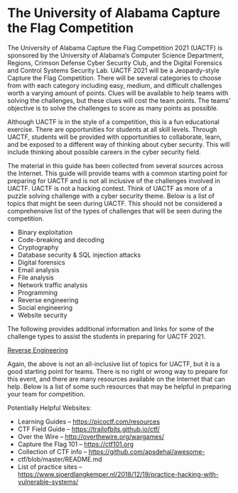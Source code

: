 # The University of Alabama Capture the Flag Competition 

The University of Alabama Capture the Flag Competition 2021 (UACTF) is sponsored by
the University of Alabama’s Computer Science Department, Regions, Crimson Defense
Cyber Security Club, and the Digital Forensics and Control Systems Security Lab. UACTF
2021 will be a Jeopardy-style Capture the Flag Competition. There will be several
categories to choose from with each category including easy, medium, and difficult
challenges worth a varying amount of points. Clues will be available to help teams with
solving the challenges, but these clues will cost the team points. The teams’ objective is
to solve the challenges to score as many points as possible.<br>

Although UACTF is in the style of a competition, this is a fun educational exercise. There
are opportunities for students at all skill levels. Through UACTF, students will be provided
with opportunities to collaborate, learn, and be exposed to a different way of thinking
about cyber security. This will include thinking about possible careers in the cyber
security field. <br>

The material in this guide has been collected from several sources across the Internet.
This guide will provide teams with a common starting point for preparing for UACTF and
is not all inclusive of the challenges involved in UACTF. UACTF is not a hacking contest.
Think of UACTF as more of a puzzle solving challenge with a cyber security theme.
Below is a list of topics that might be seen during UACTF. This should not be considered
a comprehensive list of the types of challenges that will be seen during the competition.
- Binary exploitation
- Code-breaking and decoding
- Cryptography
- Database security & SQL injection attacks
- Digital forensics
- Email analysis
- File analysis
- Network traffic analysis
- Programming
- Reverse engineering
- Social engineering
- Website security

The following provides additional information and links for some of the challenge types
to assist the students in preparing for UACTF 2021.<br>

[Reverse Engineering](/Skills/Reverse_Engineering)<br>

Again, the above is not an all-inclusive list of topics for UACTF, but it is a good starting
point for teams. There is no right or wrong way to prepare for this event, and there are
many resources available on the Internet that can help. Below is a list of some such
resources that may be helpful in preparing your team for competition. <br>

Potentially Helpful Websites:
- Learning Guides – https://picoctf.com/resources
- CTF Field Guide – https://trailofbits.github.io/ctf/
- Over the Wire – http://overthewire.org/wargames/
- Capture the Flag 101 – https://ctf101.org
- Collection of CTF info – https://github.com/apsdehal/awesome-
- ctf/blob/master/README.md
- List of practice sites – https://www.sjoerdlangkemper.nl/2018/12/19/practice-hacking-with-vulnerable-systems/
